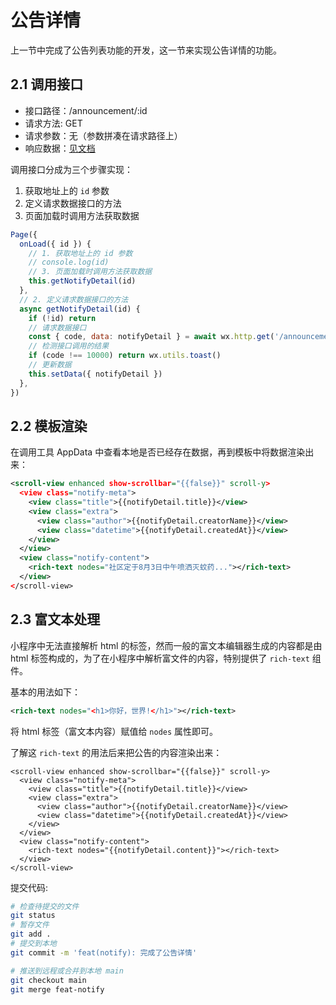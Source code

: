 # 公告详情

上一节中完成了公告列表功能的开发，这一节来实现公告详情的功能。

## 2.1 调用接口

- 接口路径：/announcement/:id
- 请求方法: GET
- 请求参数：无（参数拼凑在请求路径上）
- 响应数据：[见文档](https://www.apifox.cn/apidoc/shared-8d66c345-7a9a-4844-9a5a-1201852f6faa/api-42249556)

调用接口分成为三个步骤实现：

1. 获取地址上的 `id` 参数
2. 定义请求数据接口的方法
3. 页面加载时调用方法获取数据

```javascript
Page({
  onLoad({ id }) {
    // 1. 获取地址上的 id 参数
    // console.log(id)
    // 3. 页面加载时调用方法获取数据
    this.getNotifyDetail(id)
  },
  // 2. 定义请求数据接口的方法
  async getNotifyDetail(id) {
    if (!id) return
    // 请求数据接口
    const { code, data: notifyDetail } = await wx.http.get('/announcement/' + id)
    // 检测接口调用的结果
    if (code !== 10000) return wx.utils.toast()
    // 更新数据
    this.setData({ notifyDetail })
  },
})
```

## 2.2 模板渲染

在调用工具 AppData 中查看本地是否已经存在数据，再到模板中将数据渲染出来：

```xml
<scroll-view enhanced show-scrollbar="{{false}}" scroll-y>
  <view class="notify-meta">
    <view class="title">{{notifyDetail.title}}</view>
    <view class="extra">
      <view class="author">{{notifyDetail.creatorName}}</view>
      <view class="datetime">{{notifyDetail.createdAt}}</view>
    </view>
  </view>
  <view class="notify-content">
    <rich-text nodes="社区定于8月3日中午喷洒灭蚊药..."></rich-text>
  </view>
</scroll-view>
```

## 2.3 富文本处理

小程序中无法直接解析 html 的标签，然而一般的富文本编辑器生成的内容都是由 html 标签构成的，为了在小程序中解析富文件的内容，特别提供了 `rich-text` 组件。

基本的用法如下：

```xml
<rich-text nodes="<h1>你好，世界!</h1>"></rich-text>
```
将 html 标签（富文本内容）赋值给 `nodes` 属性即可。

了解这 `rich-text` 的用法后来把公告的内容渲染出来：

```xml{10}
<scroll-view enhanced show-scrollbar="{{false}}" scroll-y>
  <view class="notify-meta">
    <view class="title">{{notifyDetail.title}}</view>
    <view class="extra">
      <view class="author">{{notifyDetail.creatorName}}</view>
      <view class="datetime">{{notifyDetail.createdAt}}</view>
    </view>
  </view>
  <view class="notify-content">
    <rich-text nodes="{{notifyDetail.content}}"></rich-text>
  </view>
</scroll-view>
```

提交代码:

```bash
# 检查待提交的文件
git status
# 暂存文件
git add .
# 提交到本地
git commit -m 'feat(notify): 完成了公告详情'

# 推送到远程或合并到本地 main
git checkout main
git merge feat-notify
```
